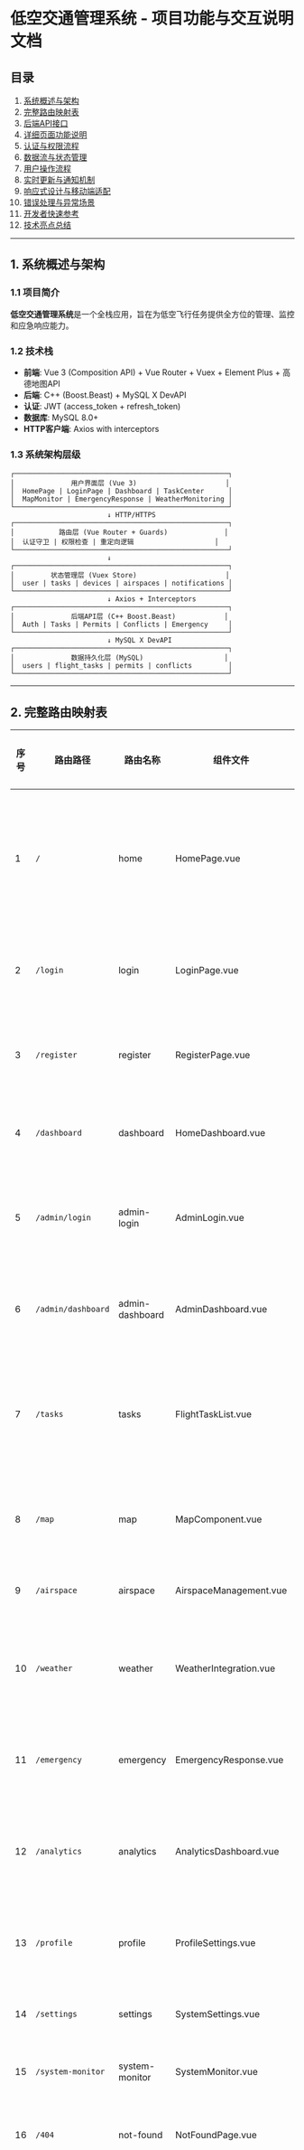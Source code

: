 # 低空交通管理系统 - 项目功能与交互说明文档

## 目录
1. [系统概述与架构](#1-系统概述与架构)
2. [完整路由映射表](#2-完整路由映射表)
3. [后端API接口](#3-后端api接口)
4. [详细页面功能说明](#4-详细页面功能说明)
5. [认证与权限流程](#5-认证与权限流程)
6. [数据流与状态管理](#6-数据流与状态管理)
7. [用户操作流程](#7-用户操作流程)
8. [实时更新与通知机制](#8-实时更新与通知机制)
9. [响应式设计与移动端适配](#9-响应式设计与移动端适配)
10. [错误处理与异常场景](#10-错误处理与异常场景)
11. [开发者快速参考](#11-开发者快速参考)
12. [技术亮点总结](#12-技术亮点总结)

---

## 1. 系统概述与架构

### 1.1 项目简介
**低空交通管理系统**是一个全栈应用，旨在为低空飞行任务提供全方位的管理、监控和应急响应能力。

### 1.2 技术栈
- **前端**: Vue 3 (Composition API) + Vue Router + Vuex + Element Plus + 高德地图API
- **后端**: C++ (Boost.Beast) + MySQL X DevAPI
- **认证**: JWT (access_token + refresh_token)
- **数据库**: MySQL 8.0+
- **HTTP客户端**: Axios with interceptors

### 1.3 系统架构层级
```
┌─────────────────────────────────────────────────────┐
│              用户界面层 (Vue 3)                      │
│  HomePage | LoginPage | Dashboard | TaskCenter      │
│  MapMonitor | EmergencyResponse | WeatherMonitoring │
└─────────────────────────────────────────────────────┘
                        ↓ HTTP/HTTPS
┌─────────────────────────────────────────────────────┐
│           路由层 (Vue Router + Guards)              │
│  认证守卫 | 权限检查 | 重定向逻辑                    │
└─────────────────────────────────────────────────────┘
                        ↓
┌─────────────────────────────────────────────────────┐
│         状态管理层 (Vuex Store)                      │
│  user | tasks | devices | airspaces | notifications │
└─────────────────────────────────────────────────────┘
                        ↓ Axios + Interceptors
┌─────────────────────────────────────────────────────┐
│              后端API层 (C++ Boost.Beast)            │
│  Auth | Tasks | Permits | Conflicts | Emergency     │
└─────────────────────────────────────────────────────┘
                        ↓ MySQL X DevAPI
┌─────────────────────────────────────────────────────┐
│              数据持久化层 (MySQL)                    │
│  users | flight_tasks | permits | conflicts         │
└─────────────────────────────────────────────────────┘
```

---

## 2. 完整路由映射表

| 序号 | 路由路径 | 路由名称 | 组件文件 | 认证要求 | 权限要求 | 功能描述 |
|------|----------|----------|----------|----------|----------|----------|
| 1 | `/` | home | HomePage.vue | 无 | 无 | 官方网站首页/产品展示 |
| 2 | `/login` | login | LoginPage.vue | 无 | 无 | 用户登录页面 |
| 3 | `/register` | register | RegisterPage.vue | 无 | 无 | 用户注册页面 |
| 4 | `/dashboard` | dashboard | HomeDashboard.vue | 是 | 无 | 用户仪表盘 |
| 5 | `/admin/login` | admin-login | AdminLogin.vue | 无 | 无 | 管理员登录页面 |
| 6 | `/admin/dashboard` | admin-dashboard | AdminDashboard.vue | 是 | admin | 管理员仪表盘 |
| 7 | `/tasks` | tasks | FlightTaskList.vue | 是 | 无 | 飞行任务列表与管理 |
| 8 | `/map` | map | MapComponent.vue | 无 | 无 | 实时地图监控 |
| 9 | `/airspace` | airspace | AirspaceManagement.vue | 无 | 无 | 空域管理 |
| 10 | `/weather` | weather | WeatherIntegration.vue | 无 | 无 | 天气集成与查询 |
| 11 | `/emergency` | emergency | EmergencyResponse.vue | 无 | 无 | 应急响应中心 |
| 12 | `/analytics` | analytics | AnalyticsDashboard.vue | 无 | 无 | 数据分析仪表盘 |
| 13 | `/profile` | profile | ProfileSettings.vue | 无 | 无 | 个人资料设置 |
| 14 | `/settings` | settings | SystemSettings.vue | 无 | 无 | 系统设置 |
| 15 | `/system-monitor` | system-monitor | SystemMonitor.vue | 是 | 无 | 系统监控 |
| 16 | `/404` | not-found | NotFoundPage.vue | 无 | 无 | 404错误页面 |
| 17 | `/:pathMatch(.*)` | - | NotFoundPage.vue | 无 | 无 | 捕获所有未匹配路由 |

### 2.1 路由守卫逻辑
**文件位置**: `src/router/index.js` (lines 126-202)

**认证检查流程**:
```javascript
1. 检查本地存储中的 access_token 和 user 信息
2. 解析用户角色 (admin/user/guest)
3. 公共页面直接放行 (home, login, register, admin-login)
4. 检查管理员权限要求 (requiresAdmin)
5. 检查认证要求 (requiresAuth)
6. 重定向逻辑:
   - 未认证用户访问受保护页面 → /login?redirect=...
   - 非管理员访问管理页面 → /admin/login?redirect=...
   - 已认证用户访问登录页面 → /dashboard
```

---

## 3. 后端API接口

### 3.1 认证模块 (Auth API)
**基础路径**: `/api/v1/auth`

| 端点 | 方法 | 功能 | 请求体 | 响应 |
|------|------|------|--------|------|
| `/register` | POST | 用户注册 | `{username, email, password, role?}` | `{user_id, access_token, refresh_token}` |
| `/login` | POST | 用户登录 | `{username/email, password}` | `{access_token, refresh_token, user: {...}}` |
| `/refresh` | POST | 刷新Token | `{refresh_token}` | `{access_token}` |
| `/me` | GET | 获取当前用户信息 | - | `{user: {...}}` |
| `/password` | PUT | 修改密码 | `{old_password, new_password}` | `{message}` |
| `/logout` | POST | 登出 | - | `{message}` |

### 3.2 飞行任务模块 (Flight Tasks API)
**基础路径**: `/api/v1/tasks`

| 端点 | 方法 | 功能 | 请求体/参数 | 响应 |
|------|------|------|-------------|------|
| `/` | GET | 获取任务列表 | `?status=&user_id=&limit=&offset=` | `{tasks: [...]}` |
| `/` | POST | 创建新任务 | `{task_name, drone_id, scheduled_time, route_data, ...}` | `{task_id, task_code}` |
| `/:id` | GET | 获取任务详情 | - | `{task: {...}}` |
| `/:id` | PUT | 更新任务 | `{task_name?, status?, route_data?, ...}` | `{message}` |
| `/:id` | DELETE | 删除任务 | - | `{message}` |
| `/:id/start` | POST | 启动任务 | - | `{message}` |
| `/:id/complete` | POST | 完成任务 | `{completion_notes?}` | `{message}` |

### 3.3 飞行许可模块 (Flight Permits API)
**基础路径**: `/api/v1/flight-permits`

| 端点 | 方法 | 功能 | 请求体/参数 | 响应 |
|------|------|------|-------------|------|
| `/` | POST | 申请飞行许可 | `{task_id, airspace_id, start_time, end_time, remarks?}` | `{permit_id, permit_code, status}` |
| `/` | GET | 获取许可列表 | `?status=&applicant_id=` | `{permits: [...]}` |
| `/:id/approve` | PUT | 批准许可 | - | `{message}` |
| `/:id/reject` | PUT | 拒绝许可 | - | `{message}` |

### 3.4 冲突检测模块 (Conflict Detection API)
**基础路径**: `/api/v1`

| 端点 | 方法 | 功能 | 请求体/参数 | 响应 |
|------|------|------|-------------|------|
| `/flights` | POST | 注册飞行并检测冲突 | `{task_id, start_time, end_time, route: {start, end}, altitude}` | `{flight_id, conflicts: [...]}` |
| `/flight-conflicts` | GET | 获取冲突列表 | `?status=&severity=&task_id=` | `{conflicts: [...]}` |
| `/flight-conflicts/:id/resolve` | PUT | 解决冲突 | `{resolution_notes?}` | `{message}` |

### 3.5 应急降落点模块 (Emergency Landing API)
**基础路径**: `/api/v1/emergency-landing-points`

| 端点 | 方法 | 功能 | 请求体/参数 | 响应 |
|------|------|------|-------------|------|
| `/` | GET | 获取所有降落点 | - | `{landing_points: [...]}` |
| `/nearest` | GET | 获取最近降落点 | `?lat=&lng=&limit=&radius=` | `{landing_points: [...]}` |
| `/` | POST | 创建降落点 | `{point_code, name, location: {lat, lng}, capacity, ...}` | `{point_id}` |
| `/:id` | PUT | 更新降落点 | `{name?, capacity?, status?, ...}` | `{message}` |
| `/:id` | DELETE | 删除降落点 | - | `{message}` |

### 3.6 应急事件模块 (Emergency Events API)
**基础路径**: `/api/v1/emergency`

| 端点 | 方法 | 功能 | 请求体/参数 | 响应 |
|------|------|------|-------------|------|
| `/events` | GET | 获取应急事件列表 | `?status=&severity=` | `{events: [...]}` |
| `/events` | POST | 创建应急事件 | `{event_type, severity, task_id, location: {lat, lng}, description}` | `{event_id, event_code}` |
| `/events/:id` | GET | 获取事件详情 | - | `{event: {...}}` |
| `/events/:id/resolve` | PUT | 解决事件 | `{resolution_notes}` | `{message}` |

### 3.7 天气模块 (Weather API)
**基础路径**: `/api/v1/weather`

| 端点 | 方法 | 功能 | 请求体/参数 | 响应 |
|------|------|------|-------------|------|
| `/current` | GET | 获取当前天气 | `?city=&lat=&lng=` | `{weather: {...}, temperature, wind_speed, ...}` |
| `/forecast` | GET | 获取天气预报 | `?city=&days=` | `{forecast: [...]}` |

### 3.8 地图模块 (Map API)
**基础路径**: `/api/v1/map`

| 端点 | 方法 | 功能 | 请求体/参数 | 响应 |
|------|------|------|-------------|------|
| `/geocode` | GET | 地址编码 | `?address=` | `{location: {lat, lng}, formatted_address}` |
| `/reverse-geocode` | GET | 逆地址编码 | `?lat=&lng=` | `{address, formatted_address}` |
| `/routes` | POST | 路径规划 | `{start: {lat, lng}, end: {lat, lng}, waypoints?: [...]}` | `{route: {...}, distance, duration}` |

### 3.9 系统监控模块 (System Monitor API)
**基础路径**: `/api/v1`

| 端点 | 方法 | 功能 | 请求体/参数 | 响应 |
|------|------|------|-------------|------|
| `/health` | GET | 健康检查 | - | `{status: "healthy", timestamp}` |
| `/info` | GET | 系统信息 | - | `{version, uptime, environment}` |
| `/drones` | GET | 获取无人机列表 | `?status=` | `{drones: [...]}` |
| `/users` | GET | 获取用户列表 | `?role=&status=` | `{users: [...]}` |

---

## 4. 详细页面功能说明

### 4.1 HomePage (首页 - `/`)
**文件**: `src/views/HomePage.vue`

**功能描述**:
- 展示系统官方网站
- 产品介绍和功能亮点
- 引导用户注册/登录

**交互元素**:
1. **导航栏**:
   - Logo (点击返回首页)
   - "登录" 按钮 → 跳转到 `/login`
   - "注册" 按钮 → 跳转到 `/register`

2. **Hero区域**:
   - 主标题和副标题
   - CTA按钮: "开始使用" → 跳转到 `/register`

3. **功能展示区**:
   - 6个功能卡片展示系统核心能力
   - 每个卡片包含图标、标题、描述

4. **页脚**:
   - 版权信息
   - 快速链接

**页面状态**: 无需认证，所有用户可访问

---

### 4.2 LoginPage (登录页 - `/login`)
**文件**: `src/views/LoginPage.vue`

**功能描述**:
- 用户身份认证
- 支持用户名/邮箱登录
- 记住登录状态

**交互元素**:
1. **登录表单**:
   - **用户名/邮箱输入框**:
     - 验证规则: 必填
     - 实时验证
   - **密码输入框**:
     - 验证规则: 必填, 最小6位
     - 显示/隐藏密码切换按钮
   - **记住我复选框**:
     - 勾选后保存凭证到localStorage
   - **登录按钮**:
     - 触发登录API调用
     - 加载状态显示
     - 成功后跳转到 `/dashboard` 或重定向URL

2. **底部链接**:
   - "还没有账号？立即注册" → 跳转到 `/register`
   - "忘记密码？" → 跳转到 `/reset-password` (如果实现)

**页面交互流程**:
```
用户输入凭证 → 点击"登录" → 调用 POST /api/v1/auth/login
  ↓
成功响应:
  1. 保存 access_token 到 localStorage
  2. 保存 user 信息到 Vuex store
  3. 重定向到 /dashboard 或查询参数中的 redirect URL
  ↓
失败响应:
  - 显示错误消息 (Element Plus Message)
  - 清空密码输入框
```

**状态管理**:
- Vuex Action: `user/login`
- Mutation: `SET_USER`, `SET_TOKEN`

---

### 4.3 HomeDashboard (用户仪表盘 - `/dashboard`)
**文件**: `src/views/HomeDashboard.vue`

**功能描述**:
- 系统核心数据概览
- 快速访问主要功能
- 实时活动动态

**交互元素**:
1. **欢迎横幅**:
   - 显示 "欢迎回来, {username}!"
   - 当前日期和时间

2. **统计卡片区** (4个卡片):
   - **飞行任务**:
     - 总任务数 (totalTasks)
     - 运行中/已完成/待处理任务数
     - 点击卡片 → 跳转到 `/tasks`
   - **设备状态**:
     - 在线设备数 (onlineDevices)
     - 无人机数量 (droneCount)
     - 点击卡片 → 跳转到 `/devices`
   - **空域管理**:
     - 可用空域数 (availableAirspaces)
     - 受限空域数 (restrictedAirspaces)
     - 点击卡片 → 跳转到 `/airspace`
   - **系统健康度**:
     - 飞行冲突数 (flightConflictsCount)
     - 应急事件数 (emergencyEventsCount)
     - 未读通知数 (unreadNotifications)
     - 点击卡片 → 跳转到 `/system-monitor`

3. **快速操作区** (6个操作按钮):
   - **创建新任务**: 打开任务创建对话框
   - **查看地图**: 跳转到 `/map`
   - **天气查询**: 跳转到 `/weather`
   - **应急响应**: 跳转到 `/emergency`
   - **数据分析**: 跳转到 `/analytics`
   - **系统设置**: 跳转到 `/settings`

4. **最近活动列表**:
   - 显示最近10条系统活动
   - 每条活动包含: 图标、标题、时间戳
   - 支持滚动查看更多
   - 点击活动项 → 跳转到相关详情页

**数据源**:
- Vuex Getters:
  - `totalTasks`, `runningTasks`, `completedTasks`, `pendingTasks`
  - `onlineDevices`, `devicesByType`, `droneCount`
  - `availableAirspaces`, `restrictedAirspaces`
  - `flightConflictsCount`, `emergencyEventsCount`, `unreadNotifications`

**生命周期**:
```javascript
onMounted(() => {
  // 加载仪表盘数据
  store.dispatch('tasks/fetchTasks')
  store.dispatch('devices/fetchDevices')
  store.dispatch('airspaces/fetchAirspaces')
  store.dispatch('notifications/fetchNotifications')

  // 启动轮询 (每30秒刷新一次)
  const pollInterval = setInterval(() => {
    store.dispatch('dashboard/refresh')
  }, 30000)

  onBeforeUnmount(() => {
    clearInterval(pollInterval)
  })
})
```

---

### 4.4 TaskCenter (任务中心 - `/tasks`)
**文件**: `src/components/FlightTaskList.vue`

**功能描述**:
- 飞行任务CRUD操作
- 任务状态管理
- 批量操作

**交互元素**:
1. **工具栏**:
   - **搜索框**: 按任务名称/编号搜索
   - **状态过滤器**: 下拉选择 (全部/待处理/进行中/已完成/已取消)
   - **日期范围选择器**: 筛选特定时间段的任务
   - **创建任务按钮**: 打开任务创建对话框

2. **任务列表/表格**:
   - **列**:
     - 任务编号 (task_code)
     - 任务名称 (task_name)
     - 无人机ID (drone_id)
     - 计划时间 (scheduled_time)
     - 状态 (status) - 显示为带颜色的Tag
     - 操作列
   - **操作按钮**:
     - 查看详情: 打开详情抽屉
     - 编辑: 打开编辑对话框
     - 启动任务 (仅 status=pending): 调用 POST `/tasks/:id/start`
     - 完成任务 (仅 status=ongoing): 调用 POST `/tasks/:id/complete`
     - 删除: 确认后调用 DELETE `/tasks/:id`

3. **分页器**:
   - 支持分页显示
   - 每页10/20/50条可选

4. **任务创建/编辑对话框**:
   - **任务名称**: 必填文本输入
   - **无人机选择**: 下拉选择可用无人机
   - **计划时间**: 日期时间选择器
   - **路线数据**: 地图选点或JSON输入
   - **备注**: 多行文本输入
   - **提交按钮**: 调用 POST `/tasks` 或 PUT `/tasks/:id`
   - **取消按钮**: 关闭对话框

**页面交互流程**:
```
页面加载 → 调用 GET /api/v1/tasks → 渲染任务列表
  ↓
用户操作:
1. 搜索/筛选 → 本地过滤或重新调用API
2. 创建任务 → 打开对话框 → 填写表单 → 提交 → 刷新列表
3. 编辑任务 → 打开对话框 → 预填数据 → 提交 → 刷新列表
4. 启动任务 → 确认 → 调用API → 更新状态
5. 删除任务 → 确认 → 调用API → 移除列表项
```

**状态管理**:
- Vuex Module: `tasks`
- Actions: `fetchTasks`, `createTask`, `updateTask`, `deleteTask`, `startTask`, `completeTask`

---

### 4.5 MapMonitor (地图监控 - `/map`)
**文件**: `src/components/MapComponent.vue`

**功能描述**:
- 实时无人机位置监控
- 飞行路线可视化
- 空域边界显示
- 应急降落点标记

**交互元素**:
1. **地图控件**:
   - **缩放控件**: +/- 按钮
   - **图层切换**: 卫星图/街道图/混合图
   - **定位按钮**: 居中到用户当前位置
   - **全屏按钮**: 全屏显示地图

2. **地图标记**:
   - **无人机标记**:
     - 不同颜色表示不同状态 (飞行中=绿色, 待命=蓝色, 故障=红色)
     - 点击标记 → 显示无人机信息弹窗
     - 信息包含: 编号、型号、电量、高度、速度
   - **应急降落点标记**:
     - 黄色三角形图标
     - 点击标记 → 显示降落点详情
   - **空域边界**:
     - 多边形覆盖层
     - 可用空域 (绿色边界)
     - 受限空域 (红色边界)
   - **飞行路线**:
     - 实时绘制的折线
     - 不同任务用不同颜色

3. **侧边栏面板**:
   - **无人机列表**:
     - 显示所有在线无人机
     - 点击列表项 → 地图居中到该无人机
   - **任务列表**:
     - 显示进行中的任务
     - 勾选/取消勾选 → 显示/隐藏飞行路线

**实时更新机制**:
```javascript
// WebSocket连接或轮询
const updateDronePositions = () => {
  store.dispatch('devices/fetchDronePositions')
}

onMounted(() => {
  // 每5秒更新一次无人机位置
  const updateInterval = setInterval(updateDronePositions, 5000)

  onBeforeUnmount(() => {
    clearInterval(updateInterval)
  })
})
```

---

### 4.6 EmergencyResponse (应急响应 - `/emergency`)
**文件**: `src/components/EmergencyResponse.vue`

**功能描述**:
- 应急事件管理
- 快速响应流程
- 最近降落点推荐

**交互元素**:
1. **应急事件列表**:
   - **筛选器**: 按状态/严重程度筛选
   - **事件卡片**:
     - 事件编号 (event_code)
     - 事件类型 (event_type)
     - 严重程度标签 (critical=红色, high=橙色, medium=黄色, low=绿色)
     - 关联任务ID
     - 发生时间
     - 描述
     - 状态 (active/resolved)
   - **操作按钮**:
     - 查看详情: 打开详情抽屉
     - 解决事件: 打开解决对话框

2. **创建应急事件按钮**:
   - 点击打开创建对话框
   - **表单字段**:
     - 事件类型: 下拉选择 (设备故障/天气异常/空域冲突/通信中断/其他)
     - 严重程度: 单选 (critical/high/medium/low)
     - 关联任务: 下拉选择或输入任务ID
     - 位置: 地图选点 (lat, lng)
     - 描述: 多行文本
   - **提交**: 调用 POST `/api/v1/emergency/events`

3. **应急降落点推荐**:
   - 输入当前位置 (自动获取或手动输入)
   - 点击"查找最近降落点"按钮
   - 调用 GET `/api/v1/emergency-landing-points/nearest?lat=...&lng=...`
   - 显示最近的3个降落点
   - 每个降落点显示: 名称、距离、可用容量、联系方式

4. **事件解决对话框**:
   - **解决备注**: 多行文本输入
   - **附件上传**: 上传图片/文档
   - **提交**: 调用 PUT `/api/v1/emergency/events/:id/resolve`

**页面交互流程**:
```
页面加载 → 调用 GET /api/v1/emergency/events → 渲染事件列表
  ↓
用户操作:
1. 创建事件 → 填写表单 → 提交 → 刷新列表
2. 查看详情 → 显示完整信息和处理历史
3. 解决事件 → 填写解决备注 → 提交 → 更新状态
4. 查找降落点 → 调用API → 显示推荐结果 → 可导航到地图
```

---

### 4.7 WeatherMonitoring (天气监控 - `/weather`)
**文件**: `src/components/WeatherIntegration.vue`

**功能描述**:
- 实时天气查询
- 多日天气预报
- 飞行适宜性评估

**交互元素**:
1. **城市搜索栏**:
   - 输入城市名称或选择预设城市
   - 支持自动补全
   - 点击搜索按钮 → 调用 GET `/api/v1/weather/current?city=...`

2. **当前天气卡片**:
   - **显示信息**:
     - 温度 (°C)
     - 天气状况图标 (晴/多云/雨/雪等)
     - 湿度百分比
     - 风速 (m/s)
     - 风向
     - 气压 (hPa)
     - 能见度 (km)
   - **飞行建议**:
     - 根据天气条件自动判断 (适宜/谨慎/不适宜)
     - 显示相应的颜色和图标

3. **天气预报表**:
   - 显示未来7天的天气预报
   - 每天显示: 日期、最高/最低温度、天气图标、降水概率

4. **气象图表**:
   - 温度趋势折线图
   - 降水概率柱状图

**数据刷新**:
```javascript
// 每10分钟自动刷新天气数据
const refreshWeather = () => {
  store.dispatch('weather/fetchCurrentWeather', { city: currentCity.value })
}

onMounted(() => {
  const refreshInterval = setInterval(refreshWeather, 600000)

  onBeforeUnmount(() => {
    clearInterval(refreshInterval)
  })
})
```

---

## 5. 认证与权限流程

### 5.1 JWT认证机制
**Token类型**:
- **access_token**: 短期有效 (15分钟), 用于API认证
- **refresh_token**: 长期有效 (7天), 用于刷新access_token

**Token存储**:
- localStorage: `access_token`, `refresh_token`, `user`

**Token验证流程**:
```
1. 用户登录 → 后端返回 access_token + refresh_token
2. 前端保存到 localStorage
3. 每次API请求 → Axios拦截器自动添加 Authorization: Bearer {access_token}
4. 后端验证Token:
   - 有效 → 处理请求
   - 过期 → 返回 401 Unauthorized
5. 前端收到401 → 自动调用 POST /api/v1/auth/refresh
   - 成功 → 保存新access_token, 重试原请求
   - 失败 → 清空Token, 重定向到登录页
```

**Axios拦截器实现** (推断):
```javascript
// 请求拦截器
axios.interceptors.request.use((config) => {
  const token = localStorage.getItem('access_token')
  if (token) {
    config.headers.Authorization = `Bearer ${token}`
  }
  return config
})

// 响应拦截器
axios.interceptors.response.use(
  (response) => response,
  async (error) => {
    if (error.response?.status === 401) {
      const refresh_token = localStorage.getItem('refresh_token')
      if (refresh_token) {
        try {
          const { data } = await axios.post('/api/v1/auth/refresh', { refresh_token })
          localStorage.setItem('access_token', data.access_token)
          // 重试原请求
          error.config.headers.Authorization = `Bearer ${data.access_token}`
          return axios.request(error.config)
        } catch {
          // 刷新失败，清空Token并跳转到登录页
          localStorage.clear()
          router.push('/login')
        }
      } else {
        localStorage.clear()
        router.push('/login')
      }
    }
    return Promise.reject(error)
  }
)
```

### 5.2 权限控制
**角色定义**:
- **guest**: 未登录用户 (只能访问公共页面)
- **user**: 普通用户 (可访问基本功能)
- **admin**: 管理员 (可访问所有功能 + 管理页面)

**权限检查位置**:
1. **路由守卫** (`router.beforeEach`):
   - 检查 `meta.requiresAuth` 和 `meta.requiresAdmin`
   - 未通过检查 → 重定向到登录页

2. **API层** (后端):
   - 每个受保护的API端点都验证Token
   - 管理员操作 (如批准许可) 额外检查用户角色

3. **组件层** (UI):
   - 使用 `v-if` 根据用户角色显示/隐藏按钮
   - 示例: `<el-button v-if="isAdmin" @click="approvePermit">批准</el-button>`

---

## 6. 数据流与状态管理

### 6.1 Vuex Store结构 (推断)
```
store/
├── index.js              // 根Store
├── modules/
│   ├── user.js           // 用户状态 (当前用户信息, Token)
│   ├── tasks.js          // 飞行任务状态
│   ├── devices.js        // 设备状态 (无人机, 传感器)
│   ├── airspaces.js      // 空域状态
│   ├── permits.js        // 飞行许可状态
│   ├── conflicts.js      // 飞行冲突状态
│   ├── emergency.js      // 应急事件状态
│   ├── weather.js        // 天气数据状态
│   ├── notifications.js  // 通知状态
│   └── dashboard.js      // 仪表盘聚合数据
```

### 6.2 数据流示例: 创建飞行任务
```
Component (FlightTaskList.vue)
  ↓ 用户点击"创建任务"按钮
  ↓ 填写表单
  ↓ 点击"提交"
  ↓
Vuex Action: store.dispatch('tasks/createTask', taskData)
  ↓
Action内部:
  1. commit('SET_LOADING', true)
  2. const response = await axios.post('/api/v1/tasks', taskData)
  3. commit('ADD_TASK', response.data.task)
  4. commit('SET_LOADING', false)
  5. return response.data
  ↓
Component接收结果:
  - 成功: 显示成功消息, 关闭对话框, 刷新列表
  - 失败: 显示错误消息
```

### 6.3 状态订阅与响应式更新
```javascript
// 组件中订阅Vuex状态
const tasks = computed(() => store.getters['tasks/allTasks'])
const loading = computed(() => store.state.tasks.loading)

// 当store中的tasks数组变化时，组件自动重新渲染
```

---

## 7. 用户操作流程

### 7.1 场景1: 新用户注册并创建第一个飞行任务
**步骤**:
```
1. 用户访问官网首页 (/)
   → 点击"开始使用"或导航栏的"注册"按钮
   → 跳转到 /register

2. 填写注册表单
   - 输入用户名 (唯一性验证)
   - 输入邮箱 (格式验证)
   - 输入密码 (强度验证)
   - 选择角色 (可选, 默认user)
   → 点击"注册"按钮
   → 调用 POST /api/v1/auth/register

3. 注册成功
   → 自动登录 (保存Token)
   → 跳转到 /dashboard

4. 仪表盘初始引导
   → 显示"欢迎新用户"提示
   → 点击"创建新任务"快速操作按钮
   → 打开任务创建对话框

5. 填写任务表单
   - 输入任务名称: "沈阳故宫文物巡检"
   - 选择无人机: 从下拉列表选择
   - 选择计划时间: 2025-10-14 14:00
   - 绘制飞行路线: 在地图上选择起点和终点
   - 输入备注: "常规文物巡检任务"
   → 点击"提交"
   → 调用 POST /api/v1/tasks

6. 任务创建成功
   → 显示成功消息: "任务创建成功, 任务编号: TASK-20251014001"
   → 关闭对话框
   → 跳转到 /tasks 查看任务列表
   → 新任务显示在列表顶部, 状态为"待处理"

7. 申请飞行许可
   → 点击任务列表中的"申请许可"按钮
   → 打开许可申请对话框
   - 自动填充 task_id
   - 选择空域: 从可用空域列表选择
   - 确认飞行时间段
   - 输入申请说明
   → 点击"提交"
   → 调用 POST /api/v1/flight-permits

8. 许可申请提交
   → 显示消息: "飞行许可申请已提交, 等待管理员审批"
   → 任务状态更新为"许可待审批"

9. 等待审批 (管理员操作)
   → 用户可在 /dashboard 查看许可审批进度
   → 收到通知: "您的飞行许可已批准"

10. 启动任务
    → 返回 /tasks
    → 点击任务的"启动"按钮
    → 调用 POST /api/v1/tasks/:id/start
    → 任务状态更新为"进行中"
    → 可在 /map 实时查看无人机位置
```

### 7.2 场景2: 管理员审批飞行许可流程
**步骤**:
```
1. 管理员登录
   → 访问 /admin/login
   → 输入管理员凭证
   → 调用 POST /api/v1/auth/login
   → 跳转到 /admin/dashboard

2. 查看待审批许可
   → 管理员仪表盘显示"待审批许可: 3"
   → 点击"待审批许可"卡片
   → 跳转到许可管理页面 (或在当前页面显示列表)
   → 调用 GET /api/v1/flight-permits?status=pending

3. 审查许可详情
   → 点击某个许可的"查看详情"按钮
   → 显示详情抽屉:
     - 申请人信息
     - 任务详情
     - 飞行时间段
     - 空域信息
     - 申请说明
     - 冲突检测结果 (如果有)

4. 执行批准/拒绝操作
   → 如果无冲突且符合规定:
     - 点击"批准"按钮
     - 调用 PUT /api/v1/flight-permits/:id/approve
     - 显示成功消息: "许可已批准"
     - 系统自动发送通知给申请人

   → 如果存在问题:
     - 点击"拒绝"按钮
     - 填写拒绝原因
     - 调用 PUT /api/v1/flight-permits/:id/reject
     - 系统自动发送拒绝通知和原因给申请人

5. 批量审批 (可选)
   → 勾选多个许可
   → 点击"批量批准"按钮
   → 系统依次调用审批API
   → 显示批量操作结果摘要
```

### 7.3 场景3: 应急事件处理流程
**步骤**:
```
1. 实时监控发现异常
   → 用户在 /map 实时监控页面
   → 发现无人机出现异常 (如电量低、通信中断)
   → 地图上无人机标记变为红色并闪烁

2. 创建应急事件
   → 点击"创建应急事件"按钮 (或点击异常无人机标记)
   → 打开应急事件创建对话框:
     - 事件类型: 自动识别为"设备故障"
     - 严重程度: 系统判断为"high"
     - 关联任务: 自动填充当前任务ID
     - 位置: 自动填充无人机当前位置
     - 描述: 用户补充详细情况
   → 点击"提交"
   → 调用 POST /api/v1/emergency/events

3. 系统自动响应
   → 事件创建成功后:
     - 向所有在线管理员发送实时通知
     - 在应急响应页面顶部显示红色警报横幅
     - 自动查找最近的应急降落点
     - 调用 GET /api/v1/emergency-landing-points/nearest

4. 应急决策
   → 响应团队在 /emergency 页面查看事件详情
   → 查看推荐的应急降落点列表
   → 联系无人机操作员
   → 引导无人机降落到最近的安全点

5. 执行应急降落
   → 操作员手动控制或启动自动降落
   → 在 /map 实时观察无人机航迹
   → 无人机成功降落到指定降落点

6. 解决事件
   → 返回 /emergency
   → 点击事件的"解决"按钮
   → 填写解决对话框:
     - 解决备注: "无人机已安全降落, 电池故障, 已更换"
     - 上传现场照片
   → 点击"提交"
   → 调用 PUT /api/v1/emergency/events/:id/resolve

7. 事件归档
   → 事件状态更新为"已解决"
   → 系统生成事件报告
   → 相关人员收到解决通知
   → 事件记录可在历史记录中查询
```

---

## 8. 实时更新与通知机制

### 8.1 数据更新策略
**轮询 (Polling)**:
```javascript
// 示例: 仪表盘每30秒刷新数据
const pollDashboard = () => {
  store.dispatch('dashboard/refresh')
}

onMounted(() => {
  const interval = setInterval(pollDashboard, 30000)
  onBeforeUnmount(() => clearInterval(interval))
})
```

**WebSocket (推荐用于实时性要求高的场景)**:
```javascript
// 示例: 连接WebSocket接收实时无人机位置
const ws = new WebSocket('ws://backend-url/ws/drone-positions')

ws.onmessage = (event) => {
  const data = JSON.parse(event.data)
  store.commit('devices/UPDATE_DRONE_POSITION', data)
}

onBeforeUnmount(() => {
  ws.close()
})
```

### 8.2 通知系统
**通知类型**:
1. **系统通知**: 任务状态变更、许可审批结果
2. **应急通知**: 应急事件创建、冲突检测
3. **消息通知**: 管理员消息、系统公告

**通知显示方式**:
- **顶部通知栏**: 显示未读通知数量
- **Element Plus Notification**: 弹出式通知 (右上角)
- **页面内通知列表**: 在 /dashboard 或专门的通知中心

**通知持久化**:
- 后端存储通知记录
- 用户登录时加载未读通知
- 调用 GET `/api/v1/notifications?unread=true`

---

## 9. 响应式设计与移动端适配

### 9.1 断点定义 (推断)
```scss
// 移动端
@media (max-width: 768px) {
  // 单列布局, 隐藏侧边栏, 底部导航
}

// 平板
@media (min-width: 769px) and (max-width: 1024px) {
  // 两列布局, 可折叠侧边栏
}

// 桌面
@media (min-width: 1025px) {
  // 三列布局, 固定侧边栏
}
```

### 9.2 移动端优化
- **触摸优化**: 按钮和链接增大点击区域
- **滑动手势**: 支持左右滑动切换页面/抽屉
- **简化布局**: 移动端隐藏次要信息, 突出核心功能
- **底部导航栏**: 替代桌面端的侧边栏
- **地图手势**: 支持双指缩放、单指拖动

---

## 10. 错误处理与异常场景

### 10.1 网络错误
**场景**: API请求失败 (超时、断网、服务器错误)

**处理**:
```javascript
try {
  const response = await axios.get('/api/v1/tasks')
  return response.data
} catch (error) {
  if (error.code === 'ECONNABORTED') {
    ElMessage.error('请求超时, 请检查网络连接')
  } else if (error.response?.status >= 500) {
    ElMessage.error('服务器错误, 请稍后重试')
  } else {
    ElMessage.error('请求失败: ' + error.message)
  }
  throw error
}
```

### 10.2 认证错误
**场景**: Token过期或无效

**处理**:
- Axios拦截器自动尝试刷新Token
- 刷新失败 → 清空本地存储 → 重定向到登录页
- 显示消息: "登录已过期, 请重新登录"

### 10.3 权限错误
**场景**: 用户尝试访问无权限的资源

**处理**:
- 后端返回 403 Forbidden
- 前端显示: "权限不足, 请联系管理员"
- 自动返回上一页或跳转到安全页面

### 10.4 数据验证错误
**场景**: 表单提交数据不符合要求

**处理**:
- 前端验证: Element Plus表单验证规则
- 后端验证: 返回 400 Bad Request + 详细错误信息
- 显示字段级错误提示

### 10.5 业务逻辑错误
**场景**: 飞行冲突、空域不可用、设备离线

**处理**:
- 后端返回业务错误代码和描述
- 前端根据错误代码显示友好提示
- 提供解决建议或替代方案

---

## 11. 开发者快速参考

### 11.1 常用API调用示例

**用户登录**:
```javascript
const login = async (credentials) => {
  const { data } = await axios.post('/api/v1/auth/login', {
    username: credentials.username,
    password: credentials.password
  })
  localStorage.setItem('access_token', data.access_token)
  localStorage.setItem('refresh_token', data.refresh_token)
  localStorage.setItem('user', JSON.stringify(data.user))
  return data
}
```

**获取飞行任务列表**:
```javascript
const getTasks = async (params = {}) => {
  const { data } = await axios.get('/api/v1/tasks', { params })
  return data.tasks
}
```

**创建飞行任务**:
```javascript
const createTask = async (taskData) => {
  const { data } = await axios.post('/api/v1/tasks', taskData)
  return data
}
```

**申请飞行许可**:
```javascript
const applyPermit = async (permitData) => {
  const { data } = await axios.post('/api/v1/flight-permits', {
    task_id: permitData.taskId,
    airspace_id: permitData.airspaceId,
    start_time: permitData.startTime,
    end_time: permitData.endTime,
    remarks: permitData.remarks
  })
  return data
}
```

### 11.2 Vuex Store操作示例

**读取状态**:
```javascript
import { useStore } from 'vuex'
import { computed } from 'vue'

const store = useStore()
const currentUser = computed(() => store.state.user.currentUser)
const tasks = computed(() => store.getters['tasks/allTasks'])
```

**触发Action**:
```javascript
// 异步操作
await store.dispatch('tasks/fetchTasks')
await store.dispatch('user/login', credentials)
```

**提交Mutation**:
```javascript
// 同步操作
store.commit('tasks/SET_LOADING', true)
store.commit('user/SET_TOKEN', token)
```

### 11.3 路由跳转示例

**编程式导航**:
```javascript
import { useRouter } from 'vue-router'

const router = useRouter()

// 跳转到指定路径
router.push('/tasks')

// 跳转到命名路由
router.push({ name: 'task-detail', params: { id: 123 } })

// 带查询参数
router.push({ path: '/tasks', query: { status: 'ongoing' } })

// 返回上一页
router.back()
```

**声明式导航**:
```vue
<router-link to="/tasks">任务中心</router-link>
<router-link :to="{ name: 'task-detail', params: { id: task.id } }">
  查看详情
</router-link>
```

---

## 12. 技术亮点总结

### 12.1 架构设计
- **前后端分离**: Vue 3前端 + C++后端, 通过RESTful API通信
- **组件化开发**: 可复用的Vue组件库
- **状态集中管理**: Vuex统一管理应用状态
- **路由权限控制**: 基于角色的路由守卫

### 12.2 安全性
- **JWT双Token机制**: access_token + refresh_token
- **Token自动刷新**: Axios拦截器处理Token过期
- **HTTPS加密传输**: 生产环境强制HTTPS
- **SQL注入防护**: 后端使用参数化查询
- **XSS防护**: Vue默认转义HTML内容

### 12.3 用户体验
- **实时数据更新**: 轮询/WebSocket实时刷新
- **响应式设计**: 支持桌面/平板/移动端
- **友好错误提示**: 详细的错误信息和解决建议
- **流畅的交互**: Loading状态、骨架屏、动画过渡

### 12.4 可扩展性
- **模块化Vuex Store**: 易于添加新功能模块
- **懒加载路由**: 优化首屏加载速度
- **组件懒加载**: 按需加载大型组件
- **API版本控制**: 支持多版本API共存

### 12.5 开发效率
- **Element Plus组件库**: 开箱即用的UI组件
- **高德地图集成**: 强大的地图功能
- **Axios封装**: 统一的HTTP请求处理
- **开发工具支持**: Vue DevTools调试支持

---

## 附录: API响应格式规范

### 成功响应
```json
{
  "code": 200,
  "message": "操作成功",
  "data": {
    // 具体数据
  }
}
```

### 错误响应
```json
{
  "code": 400,
  "message": "请求参数错误",
  "error": {
    "field": "username",
    "reason": "用户名已存在"
  }
}
```

### 分页响应
```json
{
  "code": 200,
  "message": "获取成功",
  "data": {
    "items": [...],
    "pagination": {
      "total": 100,
      "page": 1,
      "per_page": 20,
      "total_pages": 5
    }
  }
}
```

---

**文档版本**: v1.0
**生成日期**: 2025-10-14
**维护者**: 项目技术团队
**联系方式**: [项目仓库链接]
